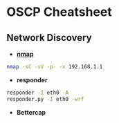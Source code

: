 # OSCP Cheatsheet


## Network Discovery

- [**nmap**](https://nmap.org/book/)

```bash
nmap -sC -sV -p- -v 192.168.1.1
```

- **responder**

```bash
responder -I eth0 -A
responder.py -I eth0 -wrf
```

- **Bettercap**




